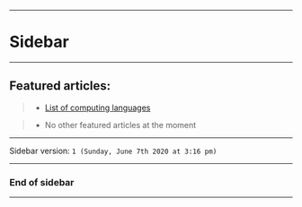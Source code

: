 ***

# Sidebar

***

## Featured articles:

> * [List of computing languages](https://github.com/seanpm2001/SNU_2D_ProgrammingTools/wiki/List-of-computing-languages)

> * No other featured articles at the moment

***

Sidebar version: `1 (Sunday, June 7th 2020 at 3:16 pm)`

***

### End of sidebar

***
